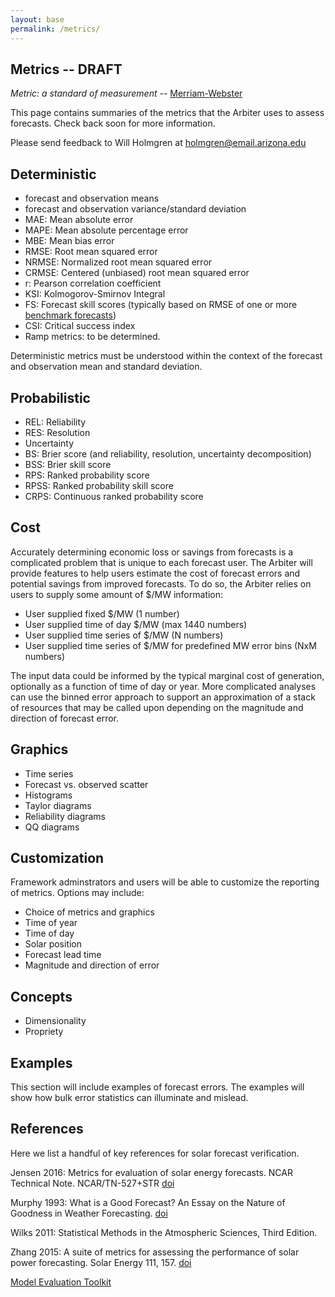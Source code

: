 ```yaml
---
layout: base
permalink: /metrics/
---
```


## Metrics -- DRAFT

*Metric: a standard of measurement* -- [Merriam-Webster](https://www.merriam-webster.com/dictionary/metric)

This page contains summaries of the metrics that the Arbiter uses to
assess forecasts. Check back soon for more information.

Please send feedback to Will Holmgren at <a href="mailto:holmgren@email.arizona.edu">holmgren@email.arizona.edu</a>


Deterministic
-------------

* forecast and observation means
* forecast and observation variance/standard deviation
* MAE: Mean absolute error
* MAPE: Mean absolute percentage error
* MBE: Mean bias error
* RMSE: Root mean squared error
* NRMSE: Normalized root mean squared error
* CRMSE: Centered (unbiased) root mean squared error
* r: Pearson correlation coefficient
* KSI: Kolmogorov-Smirnov Integral
* FS: Forecast skill scores (typically based on RMSE of one or more [benchmark forecasts](../benchmarks))
* CSI: Critical success index
* Ramp metrics: to be determined.

Deterministic metrics must be understood within the context of the forecast
and observation mean and standard deviation.


Probabilistic
-------------

* REL: Reliability
* RES: Resolution
* Uncertainty
* BS: Brier score (and reliability, resolution, uncertainty decomposition)
* BSS: Brier skill score
* RPS: Ranked probability score
* RPSS: Ranked probability skill score
* CRPS: Continuous ranked probability score


Cost
----

Accurately determining economic loss or savings from forecasts is a
complicated problem that is unique to each forecast user. The Arbiter
will provide features to help users estimate the cost of forecast errors
and potential savings from improved forecasts. To do so, the Arbiter
relies on users to supply some amount of $/MW information:

* User supplied fixed $/MW (1 number)
* User supplied time of day $/MW (max 1440 numbers)
* User supplied time series of $/MW (N numbers)
* User supplied time series of $/MW for predefined MW error bins (NxM numbers)

The input data could be informed by the typical marginal cost of
generation, optionally as a function of time of day or year. More
complicated analyses can use the binned error approach to support an
approximation of a stack of resources that may be called upon depending
on the magnitude and direction of forecast error.


Graphics
--------

* Time series
* Forecast vs. observed scatter
* Histograms
* Taylor diagrams
* Reliability diagrams
* QQ diagrams


Customization
-------------

Framework adminstrators and users will be able to customize the
reporting of metrics. Options may include:

* Choice of metrics and graphics
* Time of year
* Time of day
* Solar position
* Forecast lead time
* Magnitude and direction of error


Concepts
--------

* Dimensionality
* Propriety


Examples
--------

This section will include examples of forecast errors. The examples will
show how bulk error statistics can illuminate and mislead.



References
----------

Here we list a handful of key references for solar forecast verification.

Jensen 2016: Metrics for evaluation of solar energy forecasts. NCAR Technical Note. NCAR/TN-527+STR [doi](http://dx.doi.org/10.5065/D6RX99GG)

Murphy 1993: What is a Good Forecast? An Essay on the Nature of Goodness in Weather Forecasting. [doi](http://dx.doi.org/10.1175/1520-0434(1993)008<0281:WIAGFA>2.0.CO;2)

Wilks 2011: Statistical Methods in the Atmospheric Sciences, Third Edition.

Zhang 2015: A suite of metrics for assessing the performance of solar power forecasting. Solar Energy 111, 157. [doi](http://dx.doi.org/10.1016/j.solener.2014.10.016)

[Model Evaluation Toolkit](https://dtcenter.org/met/users/index.php)